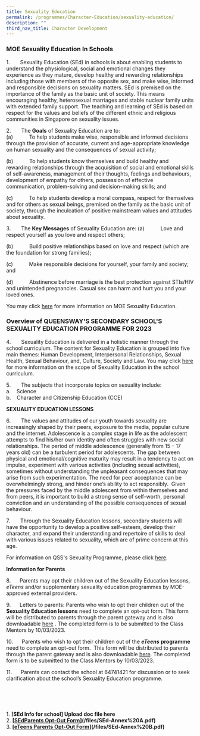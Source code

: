 ```yaml
---
title: Sexuality Education
permalink: /programmes/Character-Education/sexuality-education/
description: ""
third_nav_title: Character Development
---
```

### MOE Sexuality Education In Schools

1.       Sexuality Education (SEd) in schools is about enabling students to understand the physiological, social and emotional changes they experience as they mature, develop healthy and rewarding relationships including those with members of the opposite sex, and make wise, informed and responsible decisions on sexuality matters. SEd is premised on the importance of the family as the basic unit of society. This means encouraging healthy, heterosexual marriages and stable nuclear family units with extended family support. The teaching and learning of SEd is based on respect for the values and beliefs of the different ethnic and religious communities in Singapore on sexuality issues.

2.       The **Goals** of Sexuality Education are to:<br>
(a)           To help students make wise, responsible and informed decisions through the provision of accurate, current and age-appropriate knowledge on human sexuality and the consequences of sexual activity;

(b)           To help students know themselves and build healthy and rewarding relationships through the acquisition of social and emotional skills of self-awareness, management of their thoughts, feelings and behaviours, development of empathy for others, possession of effective communication, problem-solving and decision-making skills; and

(c)           To help students develop a moral compass, respect for themselves and for others as sexual beings, premised on the family as the basic unit of society, through the inculcation of positive mainstream values and attitudes about sexuality.

3.       The **Key Messages** of Sexuality Education are:
(a)           Love and respect yourself as you love and respect others;

(b)           Build positive relationships based on love and respect (which are the foundation for strong families);

(c)           Make responsible decisions for yourself, your family and society; and

(d)           Abstinence before marriage is the best protection against STIs/HIV and unintended pregnancies. Casual sex can harm and hurt you and your loved ones.

You may click [here](https://go.gov.sg/moe-sexuality-education) for more information on MOE Sexuality Education.

### Overview of QUEENSWAY'S SECONDARY SCHOOL'S SEXUALITY EDUCATION PROGRAMME FOR 2023

4.       Sexuality Education is delivered in a holistic manner through the school curriculum. The content for Sexuality Education is grouped into five main themes: Human Development, Interpersonal Relationships, Sexual Health, Sexual Behaviour, and, Culture, Society and Law. You may click [here](https://go.gov.sg/moe-sexuality-education-scope) for more information on the scope of Sexuality Education in the school curriculum.

5.       The subjects that incorporate topics on sexuality include:<br>
a.    Science<br>
b.    Character and Citizenship Education (CCE)

**SEXUALITY EDUCATION LESSONS**

6.       The values and attitudes of our youth towards sexuality are increasingly shaped by their peers, exposure to the media, popular culture and the internet. Adolescence is a complex stage in life as the adolescent attempts to find his/her own identity and often struggles with new social relationships. The period of middle adolescence (generally from 15 – 17 years old) can be a turbulent period for adolescents. The gap between physical and emotional/cognitive maturity may result in a tendency to act on impulse, experiment with various activities (including sexual activities), sometimes without understanding the unpleasant consequences that may arise from such experimentation. The need for peer acceptance can be overwhelmingly strong, and hinder one’s ability to act responsibly.  Given the pressures faced by the middle adolescent from within themselves and from peers, it is important to build a strong sense of self-worth, personal conviction and an understanding of the possible consequences of sexual behaviour.

7.       Through the Sexuality Education lessons, secondary students will have the opportunity to develop a positive self-esteem, develop their character, and expand their understanding and repertoire of skills to deal with various issues related to sexuality, which are of prime concern at this age.

For information on QSS's Sexuality Programme, please click [here](/files/2023%20Info%20on%20SEd%20for%20schs%20website%20QSS.pdf). 
<br>

**Information for Parents**

8.      Parents may opt their children out of the Sexuality Education lessons, _eTeens_ and/or supplementary sexuality education programmes by MOE-approved external providers.

9.      Letters to parents: Parents who wish to opt their children out of the **Sexuality Education lessons** need to complete an opt-out form. This form will be distributed to parents through the parent gateway and is also downloadable [here](/files/Sexuality%20Opt%20Out%20Form.pdf) . The completed form is to be submitted to the Class Mentors by 10/03/2023.

10.      Parents who wish to opt their children out of the **_eTeens_** **programme** need to complete an opt-out form.  This form will be distributed to parents through the parent gateway and is also downloadable [here](/files/Eteen%20opt%20out%20form.pdf). The completed form is to be submitted to the Class Mentors by 10/03/2023.

11.      Parents can contact the school at 64741421 for discussion or to seek clarification about the school’s Sexuality Education programme.








<br>
<br>
<br>



  

1\.  **[SEd Info for school] Upload doc file here**<br>
2.  **[[SEdParents Opt-Out Form](https://drive.google.com/file/d/10MkedLktgm7nH1JMlOylu85CrMs_8dAz/view?usp=share_link)](/files/SEd-Annex%20A.pdf)** <br>
3.  **[[eTeens Parents Opt-Out Form](https://drive.google.com/file/d/1jiSkoLfpikErq_HUL0n92lk6DNBBdjdH/view?usp=share_link)](/files/SEd-Annex%20B.pdf)**